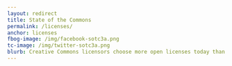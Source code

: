 ```yaml
---
layout: redirect
title: State of the Commons
permalink: /licenses/
anchor: licenses
fbog-image: /img/facebook-sotc3a.png
tc-image: /img/twitter-sotc3a.png
blurb: Creative Commons licensors choose more open licenses today than they did four years ago.
---
```


